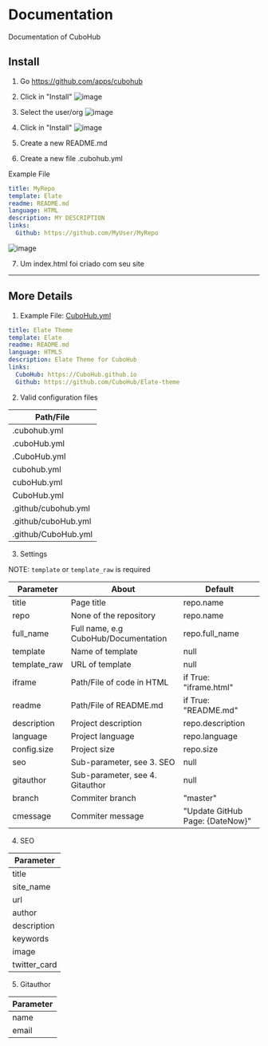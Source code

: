 # Documentation
Documentation of CuboHub

## Install

1. Go https://github.com/apps/cubohub

2. Click in "Install"
![image](https://user-images.githubusercontent.com/5731176/34342379-5b065fc2-e995-11e7-87aa-99d1e01f1730.png)

3. Select the user/org
![image](https://user-images.githubusercontent.com/5731176/34342390-be540214-e995-11e7-87af-1474c738e227.png)

4. Click in "Install"
![image](https://user-images.githubusercontent.com/5731176/34342402-4450e846-e996-11e7-9aa4-27c3aa19cc7c.png)

5. Create a new README.md

6. Create a new file .cubohub.yml

Example File
```yml
title: MyRepo
template: Elate
readme: README.md
language: HTML
description: MY DESCRIPTION
links:
  Github: https://github.com/MyUser/MyRepo
```
![image](https://user-images.githubusercontent.com/5731176/34342444-510ffc06-e997-11e7-94d8-19f645d06a79.png)

7. Um index.html foi criado com seu site


----

## More Details
1. Example File: [CuboHub.yml](https://github.com/CuboHub/Elate-theme/blob/master/cubohub.yml)
```yml
title: Elate Theme
template: Elate
readme: README.md
language: HTML5
description: Elate Theme for CuboHub
links:
  CuboHub: https://CuboHub.github.io
  Github: https://github.com/CuboHub/Elate-theme
```


2. Valid configuration files

Path/File |
--------- |
.cubohub.yml |
.cuboHub.yml |
.CuboHub.yml |
cubohub.yml |
cuboHub.yml |
CuboHub.yml |
.github/cubohub.yml |
.github/cuboHub.yml |
.github/CuboHub.yml |

3. Settings

NOTE: `template` or `template_raw` is required

Parameter | About | Default |
----------| ----- | ------- |
title | Page title | repo.name |
repo | None of the repository | repo.name |
full_name | Full name, e.g CuboHub/Documentation | repo.full_name |
template | Name of template | null |
template_raw | URL of template | null |
iframe | Path/File of code in HTML | if True: "iframe.html" |
readme | Path/File of README.md | if True: "README.md" |
description | Project description | repo.description |
language | Project language | repo.language |
config.size | Project size | repo.size |
seo | Sub-parameter, see 3. SEO | null |
gitauthor | Sub-parameter, see 4. Gitauthor | null |
branch | Commiter branch | "master" |
cmessage | Commiter message | "Update GitHub Page: {DateNow}" |

4. SEO

Parameter |
--------- |
title |
site_name |
url |
author |
description |
keywords |
image |
twitter_card |

5. Gitauthor

Parameter |
--------- |
name |
email |
